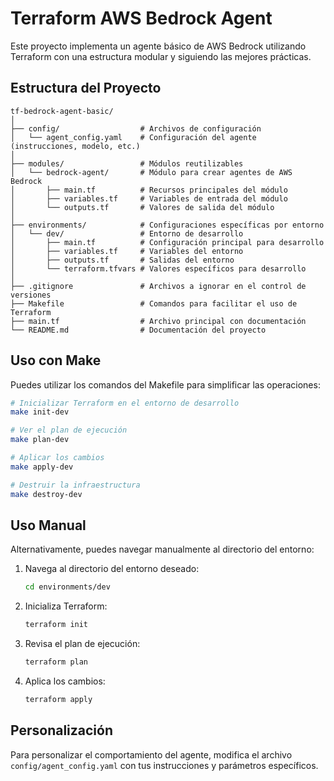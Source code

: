 # Terraform AWS Bedrock Agent

Este proyecto implementa un agente básico de AWS Bedrock utilizando Terraform con una estructura modular y siguiendo las mejores prácticas.

## Estructura del Proyecto

```
tf-bedrock-agent-basic/
│
├── config/                  # Archivos de configuración
│   └── agent_config.yaml    # Configuración del agente (instrucciones, modelo, etc.)
│
├── modules/                 # Módulos reutilizables
│   └── bedrock-agent/       # Módulo para crear agentes de AWS Bedrock
│       ├── main.tf          # Recursos principales del módulo
│       ├── variables.tf     # Variables de entrada del módulo
│       └── outputs.tf       # Valores de salida del módulo
│
├── environments/            # Configuraciones específicas por entorno
│   └── dev/                 # Entorno de desarrollo
│       ├── main.tf          # Configuración principal para desarrollo
│       ├── variables.tf     # Variables del entorno
│       ├── outputs.tf       # Salidas del entorno
│       └── terraform.tfvars # Valores específicos para desarrollo
│
├── .gitignore               # Archivos a ignorar en el control de versiones
├── Makefile                 # Comandos para facilitar el uso de Terraform
├── main.tf                  # Archivo principal con documentación
└── README.md                # Documentación del proyecto
```

## Uso con Make

Puedes utilizar los comandos del Makefile para simplificar las operaciones:

```bash
# Inicializar Terraform en el entorno de desarrollo
make init-dev

# Ver el plan de ejecución
make plan-dev

# Aplicar los cambios
make apply-dev

# Destruir la infraestructura
make destroy-dev
```

## Uso Manual

Alternativamente, puedes navegar manualmente al directorio del entorno:

1. Navega al directorio del entorno deseado:
   ```bash
   cd environments/dev
   ```

2. Inicializa Terraform:
   ```bash
   terraform init
   ```

3. Revisa el plan de ejecución:
   ```bash
   terraform plan
   ```

4. Aplica los cambios:
   ```bash
   terraform apply
   ```

## Personalización

Para personalizar el comportamiento del agente, modifica el archivo `config/agent_config.yaml` con tus instrucciones y parámetros específicos. 